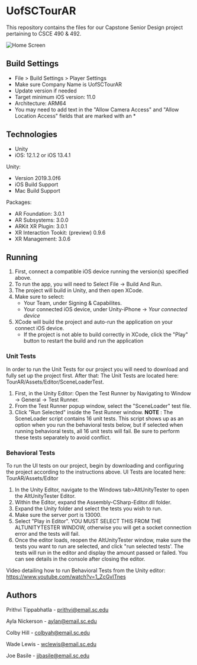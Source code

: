 
# UofSCTourAR
This repository contains the files for our Capstone Senior Design project pertaining to CSCE 490 & 492.

![Home Screen](https://media.githubusercontent.com/media/SCCapstone/UofSCTourAR/master/docs/img/homescreen.PNG)

## Build Settings
 - File > Build Settings > Player Settings 
 - Make sure Company Name is UofSCTourAR
 - Update version if needed
 - Target minimum iOS version: 11.0 
 - Architecture: ARM64
 - You may need to add text in the "Allow Camera Access" and "Allow Location Access" fields that are marked with an *
 
 
## Technologies
  - Unity
  - iOS: 12.1.2 or iOS 13.4.1

Unity: 
  - Version 2019.3.0f6
  - iOS Build Support
  - Mac Build Support

Packages: 
  - AR Foundation: 3.0.1
  - AR Subsystems: 3.0.0
  - ARKit XR Plugin: 3.0.1
  - XR Interaction Tookit: (preview) 0.9.6
  - XR Management: 3.0.6


## Running
 1. First, connect a compatible iOS device running the version(s) specified above.
 2. To run the app, you will need to Select File -> Build And Run.
 3. The project will build in Unity, and then open XCode. 
 4. Make sure to select:
    - Your Team, under Signing & Capabilites.
    - Your connected iOS device, under Unity-iPhone -> *Your connected device*
 5. XCode will build the project and auto-run the application on your connect iOS device.
    - If the project is not able to build correctly in XCode, click the "Play" button to restart the build and run the application

### Unit Tests
In order to run the Unit Tests for our project you will need to download and fully set up the project first. After that:
The Unit Tests are located here: TourAR/Assets/Editor/SceneLoaderTest.
 1. First, in the Unity Editor: Open the Test Runner by Navigating to Window -> General -> Test Runner.
 2. From the Test Runner popup window, select the "SceneLoader" test file.
 3. Click "Run Selected" inside the Test Runner window.
 **NOTE** : The SceneLoader script contains 16 unit tests. This script shows up as an option when you run the behavioral tests below, but if selected when running behavioral tests, all 16 unit tests will fail. Be sure to perform these tests separately to avoid conflict.
 
### Behavioral Tests
To run the UI tests on our project, begin by downloading and configuring the project according to the instructions above. 
UI Tests are located here: TourAR/Assets/Editor
 1. In the Unity Editor, navigate to the Windows tab>AltUnityTester to open the AltUnityTester Editor. 
 2. Within the Editor, expand the Assembly-CSharp-Editor.dll folder. 
 3. Expand the Unity folder and select the tests you wish to run. 
 4. Make sure the server port is 13000.
 5. Select "Play in Editor". YOU MUST SELECT THIS FROM THE ALTUNITYTESTER WINDOW, otherwise you will get a socket connection error and the tests will fail.
 6. Once the editor loads, reopen the AltUnityTester window, make sure the tests you want to run are selected, and click "run selected tests'. The tests will run in the editor and display the amount passed or failed. You can see details in the console after closing the editor.
 
 Video detailing how to run Behavioral Tests from the Unity editor: https://www.youtube.com/watch?v=1_ZcGvITnes 
 
## Authors
 
  Prithvi Tippabhatla - prithvi@email.sc.edu

  Ayla Nickerson - aylan@email.sc.edu

  Colby Hill - colbyah@email.sc.edu

  Wade Lewis - wclewis@email.sc.edu

  Joe Basile - jjbasile@email.sc.edu


